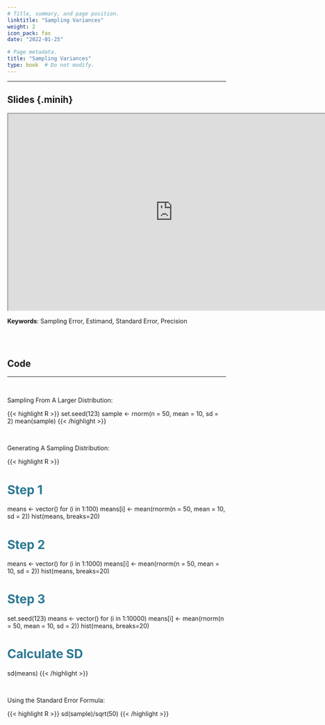 ```yaml
---
# Title, summary, and page position.
linktitle: "Sampling Variances"
weight: 2
icon_pack: fas
date: "2022-01-25"

# Page metadata.
title: "Sampling Variances"
type: book  # Do not modify.
---
```


<style>
code{
  color: #2a7792;
}
.hljs{
  font-size: 16px
}
.minih{
  font-size: 1px;
  margin: 0px 0px 0px 0px;
}

.highlight {
    position: relative;
}
.highlight pre {
    padding: 15px;
}
.highlight-copy-btn {
    position: absolute;
    top: 7px;
    right: 7px;
    border: 0;
    border-radius: 4px;
    padding: 5px;
    font-size: 0.7em;
    line-height: 1.8;
    color: #fff;
    background-color: #777;
    min-width: 55px;
    text-align: center;
}
.highlight-copy-btn:hover {
    background-color: #666;
}
</style>

---


## Slides {.minih}

<iframe src="https://drive.google.com/file/d/1F3AcixmmoDDLTL6XMfFkRBXeU5G_CfV_/preview" width="757" height="452" allow="autoplay"></iframe>

**Keywords**: Sampling Error, Estimand, Standard Error, Precision


<br></br>

## Code 

---

<br>

Sampling From A Larger Distribution:

{{< highlight R >}}
set.seed(123)
sample <- rnorm(n = 50, mean = 10, sd = 2)
mean(sample)
{{< /highlight >}}

<br>

Generating A Sampling Distribution:

{{< highlight R >}}
# Step 1
means <- vector()
for (i in 1:100)
    means[i] <- mean(rnorm(n = 50, mean = 10, sd = 2))
hist(means, breaks=20)

# Step 2
means <- vector()
for (i in 1:1000)
    means[i] <- mean(rnorm(n = 50, mean = 10, sd = 2))
hist(means, breaks=20)

# Step 3
set.seed(123)
means <- vector()
for (i in 1:10000)
    means[i] <- mean(rnorm(n = 50, mean = 10, sd = 2))
hist(means, breaks=20)

# Calculate SD
sd(means)
{{< /highlight >}}

<br>

Using the Standard Error Formula:

{{< highlight R >}}
sd(sample)/sqrt(50)
{{< /highlight >}}


<style>
h1 {color: #2a7792;}
</style>


